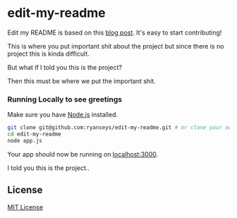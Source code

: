 # edit-my-readme
Edit my README is based on this [blog post](https://ryanseys.com/blog/contribute-to-readmes/). It's easy to start contributing!

This is where you put important shit about the project but since there is no project this is kinda difficult.

But what if I told you this is the project?

Then this must be where we put the important shit.

### Running Locally to see greetings

Make sure you have [Node.js](http://nodejs.org/) installed.

```sh
git clone git@github.com:ryanseys/edit-my-readme.git # or clone your own fork
cd edit-my-readme
node app.js
```

Your app should now be running on [localhost:3000](http://localhost:3000/).

I told you this is the project..


## License
[MIT License](LICENSE)
